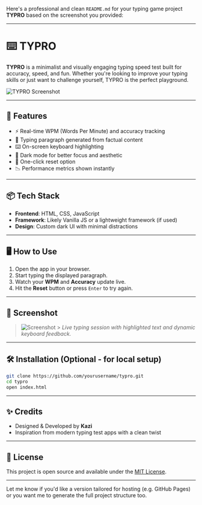 Here's a professional and clean `README.md` for your typing game project **TYPRO** based on the screenshot you provided:

---

# ⌨️ TYPRO

**TYPRO** is a minimalist and visually engaging typing speed test built for accuracy, speed, and fun. Whether you're looking to improve your typing skills or just want to challenge yourself, TYPRO is the perfect playground.

![TYPRO Screenshot](./screenshot.png) <!-- Replace or update this line if you upload the image to GitHub -->

---

## 🚀 Features

- ⚡ Real-time WPM (Words Per Minute) and accuracy tracking
- 🧠 Typing paragraph generated from factual content
- ⌨️ On-screen keyboard highlighting
- 🌙 Dark mode for better focus and aesthetic
- 🔄 One-click reset option
- 📉 Performance metrics shown instantly

---

## 📦 Tech Stack

- **Frontend**: HTML, CSS, JavaScript
- **Framework**: Likely Vanilla JS or a lightweight framework (if used)
- **Design**: Custom dark UI with minimal distractions

---

## 🖥️ How to Use

1. Open the app in your browser.
2. Start typing the displayed paragraph.
3. Watch your **WPM** and **Accuracy** update live.
4. Hit the **Reset** button or press `Enter` to try again.

---

## 📸 Screenshot

> ![Screenshot](./screenshot.png) > _Live typing session with highlighted text and dynamic keyboard feedback._

---

## 🛠️ Installation (Optional - for local setup)

```bash
git clone https://github.com/yourusername/typro.git
cd typro
open index.html
```

---

## ✨ Credits

- Designed & Developed by **Kazi**
- Inspiration from modern typing test apps with a clean twist

---

## 📄 License

This project is open source and available under the [MIT License](LICENSE).

---

Let me know if you'd like a version tailored for hosting (e.g. GitHub Pages) or you want me to generate the full project structure too.
